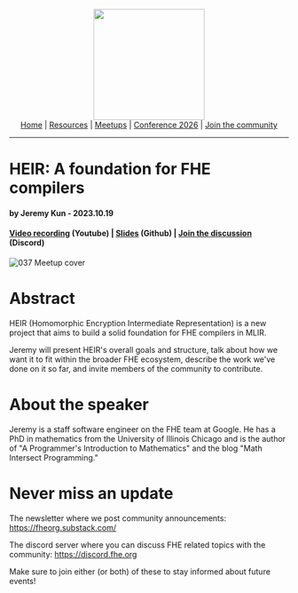 <!-- Main header navigation -->
<p align="center">
  <img width="200" src="https://user-images.githubusercontent.com/5758427/180978488-db825482-5a58-4c7c-9589-c494a6f0be04.png"><br/>
  <a href="https://fhe-org.github.io">Home</a> | <a href="https://fhe-org.github.io/resources">Resources</a> | <a href="https://fhe-org.github.io/meetups/">Meetups</a> | <a href="https://fhe-org.github.io/conferences/conference-2026/">Conference 2026</a> | <a href="https://fhe-org.github.io/community">Join the community</a>
</p>
<hr/>
<!-- /Main header navigation -->


# HEIR: A foundation for FHE compilers
#### by Jeremy Kun - 2023.10.19 
#### <a href="https://www.youtube.com/watch?v=kqDFdKUTNA4&list=PLnbmMskCVh1chnSM8Jjy6Nk3IH6fpn7MM&index=1">Video recording</a> (Youtube) | <a href="https://github.com/FHE-org/fhe-org.github.io/files/13048009/037.HEIR.A.foundation.for.FHE.compilers.FHE.org.talk.pdf">Slides</a> (Github) | <a href="https://discord.fhe.org">Join the discussion</a> (Discord)

![037 Meetup cover](https://github.com/FHE-org/fhe-org.github.io/assets/37557436/0c67fc02-ffbd-46fc-86b6-95a67f60f449)

# Abstract

HEIR (Homomorphic Encryption Intermediate Representation) is a new project that aims to build a solid foundation for FHE compilers in MLIR.

Jeremy will present HEIR's overall goals and structure, talk about how we want it to fit within the broader FHE ecosystem, describe the work we've done on it so far, and invite members of the community to contribute.

# About the speaker

Jeremy is a staff software engineer on the FHE team at Google. He has a PhD in mathematics from the University of Illinois Chicago and is the author of "A Programmer's Introduction to Mathematics" and the blog "Math Intersect Programming."

# Never miss an update

The newsletter where we post community announcements: https://fheorg.substack.com/

The discord server where you can discuss FHE related topics with the community: https://discord.fhe.org

Make sure to join either (or both) of these to stay informed about future events!
